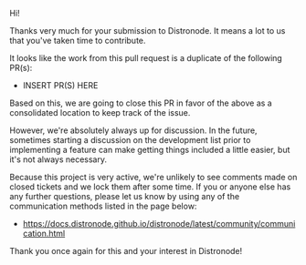 Hi!

Thanks very much for your submission to Distronode.  It means a lot to us that you've taken time to contribute.

It looks like the work from this pull request is a duplicate of the following PR(s):

* INSERT PR(S) HERE

Based on this, we are going to close this PR in favor of the above as a consolidated location to keep track of the issue.

However, we're absolutely always up for discussion.
In the future, sometimes starting a discussion on the development list prior to implementing a feature
 can make getting things included a little easier, but it's not always necessary.

Because this project is very active, we're unlikely to see comments made on closed tickets and we lock them after some time.
If you or anyone else has any further questions, please let us know by using any of the communication methods listed in the page below:

* https://docs.distronode.github.io/distronode/latest/community/communication.html

Thank you once again for this and your interest in Distronode!
